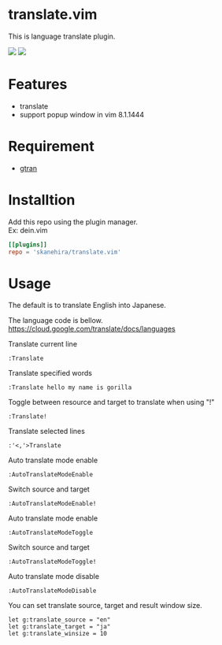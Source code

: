 # translate.vim
This is language translate plugin.

![](https://i.imgur.com/P0AJJBJ.gif)
![](https://i.imgur.com/lwplmKF.gif)

# Features
- translate
- support popup window in vim 8.1.1444

# Requirement
- [gtran](https://github.com/skanehira/gtran)

# Installtion
Add this repo using the plugin manager.  
Ex: dein.vim

```toml
[[plugins]]
repo = 'skanehira/translate.vim'
```

# Usage
The default is to translate English into Japanese.

The language code is bellow.  
https://cloud.google.com/translate/docs/languages

Translate current line
```vim
:Translate
```

Translate specified words
```vim
:Translate hello my name is gorilla
```

Toggle between resource and target to translate when using "!"
```vim
:Translate!
```

Translate selected lines
```vim
:'<,'>Translate
```

Auto translate mode enable
```vim
:AutoTranslateModeEnable
```

Switch source and target
```vim
:AutoTranslateModeEnable!
```

Auto translate mode enable
```vim
:AutoTranslateModeToggle
```

Switch source and target
```vim
:AutoTranslateModeToggle!
```

Auto translate mode disable
```vim
:AutoTranslateModeDisable
```

You can set translate source, target and result window size.
```vim
let g:translate_source = "en"
let g:translate_target = "ja"
let g:translate_winsize = 10
```

